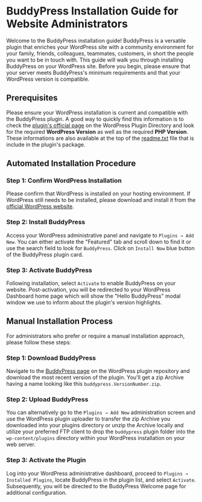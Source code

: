 # BuddyPress Installation Guide for Website Administrators

Welcome to the BuddyPress installation guide! BuddyPress is a versatile plugin that enriches your WordPress site with a community environment for your family, friends, colleagues, teammates, customers, in short the people you want to be in touch with. This guide will walk you through installing BuddyPress on your WordPress site. Before you begin, please ensure that your server meets BuddyPress's minimum requirements and that your WordPress version is compatible.

## Prerequisites

Please ensure your WordPress installation is current and compatible with the BuddyPress plugin. A good way to quickly find this information is to check the [plugin's official page](https://wordpress.org/plugins/buddypress/) on the WordPress Plugin Directory and look for the required **WordPress Version** as well as the required **PHP Version**. These informations are also available at the top of the [readme.txt](https://plugins.trac.wordpress.org/browser/buddypress/trunk/readme.txt) file that is include in the plugin's package.

## Automated Installation Procedure

### Step 1: Confirm WordPress Installation

Please confirm that WordPress is installed on your hosting environment. If WordPress still needs to be installed, please download and install it from the [official WordPress website](https://wordpress.org/download/).

### Step 2: Install BuddyPress

Access your WordPress administrative panel and navigate to `Plugins → Add New`. You can either activate the "Featured" tab and scroll down to find it or use the search field to look for `BuddyPress`. Click on `Install Now` blue button of the BuddyPress plugin card.

### Step 3: Activate BuddyPress

Following installation, select `Activate` to enable BuddyPress on your website. Post-activation, you will be redirected to your WordPress Dashboard home page which will show the "Hello BuddyPress" modal window we use to inform about the plugin's version highlights.

## Manual Installation Process

For administrators who prefer or require a manual installation approach, please follow these steps:

### Step 1: Download BuddyPress

Navigate to the [BuddyPress page](https://wordpress.org/plugins/buddypress/) on the WordPress plugin repository and download the most recent version of the plugin. You'll get a zip Archive having a name looking like this `buddypress.VersionNumber.zip`.

### Step 2: Upload BuddyPress

You can alternatively go to the `Plugins → Add New` administration screen and use the WordPress plugin uploader to transfer the zip Archive you downloaded into your plugins directory or unzip the Archive locally and utilize your preferred FTP client to drop the `buddypress` plugin folder into the `wp-content/plugins` directory within your WordPress installation on your web server.

### Step 3: Activate the Plugin

Log into your WordPress administrative dashboard, proceed to `Plugins → Installed Plugins`, locate BuddyPress in the plugin list, and select `Activate`. Subsequently, you will be directed to the BuddyPress Welcome page for additional configuration.
